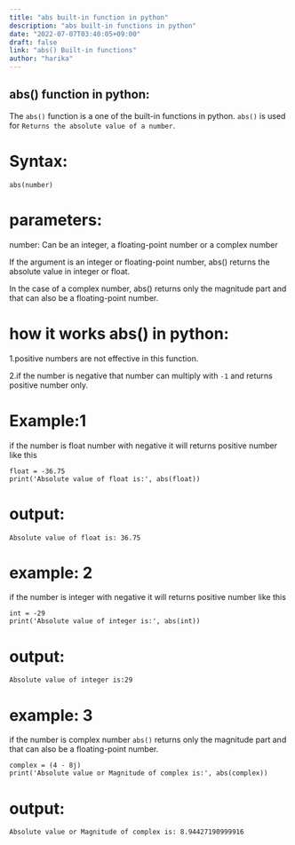 ```yaml
---
title: "abs built-in function in python"
description: "abs built-in functions in python"
date: "2022-07-07T03:40:05+09:00"
draft: false
link: "abs() Built-in functions"
author: "harika"
---
```


## abs() function in python:
The `abs()` function is a one of the built-in functions in python.
`abs()` is used for `Returns the absolute value of a number`.

# Syntax: 

```
abs(number)
```
# parameters:
number: Can be an integer, a floating-point number or a complex number

If the argument is an integer or floating-point number, abs() returns the absolute value in integer or float.

In the case of a complex number, abs() returns only the magnitude part and that can also be a floating-point number.

# how it works abs() in python:

1.positive numbers are not effective in this function.

2.if the number is negative that number can multiply with `-1` and returns positive number only.

# Example:1
if the number is float number with negative it will returns positive number like this
```
float = -36.75
print('Absolute value of float is:', abs(float))
```
# output:
```
Absolute value of float is: 36.75
```
# example: 2
if the number is integer  with negative it will returns positive number like this
```
int = -29
print('Absolute value of integer is:', abs(int))
```
# output:
```
Absolute value of integer is:29
```
# example: 3
if the number is complex number `abs()` returns only the magnitude part and that can also be a floating-point number.

```
complex = (4 - 8j)
print('Absolute value or Magnitude of complex is:', abs(complex))
```
# output:
```
Absolute value or Magnitude of complex is: 8.94427190999916
```





